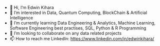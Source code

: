 - 👋 Hi, I’m Edwin Kihara
- 👀 I’m interested in Data, Quantum Computing, BlockChain & Artificial Intelligence
- 🌱 I’m currently learning Data Engineering & Analytics, Machine Learning, Software Engineering best practises, SQL, Python & R Programming
- 💞️ I’m looking to collaborate on any data related projects
- 📫 How to reach me LinkedIn: https://www.linkedin.com/in/edwinkihara/

<!---
harrtedwin/harrtedwin is a ✨ special ✨ repository because its `README.md` (this file) appears on your GitHub profile.
You can click the Preview link to take a look at your changes.
--->
